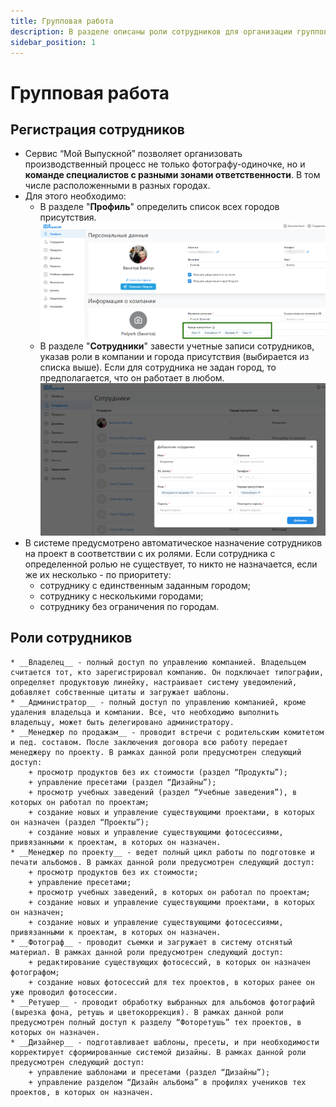 ```yaml
---
title: Групповая работа
description: В разделе описаны роли сотрудников для организации групповой работы над проектами
sidebar_position: 1
---
```


# Групповая работа
## Регистрация сотрудников
* Сервис “Мой Выпускной” позволяет организовать производственный процесс не только фотографу-одиночке, но и __команде специалистов с разными зонами ответственности__. В том числе расположенными в разных городах.
* Для этого необходимо:
    + В разделе "__Профиль__" определить список всех городов присутствия.
    ![](../_media/general/cities.png)
    + В разделе "__Сотрудники__" завести учетные записи сотрудников, указав роли в компании и города присутствия (выбирается из списка выше). Если для сотрудника не задан город, то предполагается, что он работает в любом.
    ![](../_media/general/add-user.png)
* В системе предусмотрено автоматическое назначение сотрудников на проект в соответствии с их ролями. Если сотрудника с определенной ролью не существует, то никто не назначается, если же их несколько - по приоритету:
    + сотруднику с единственным заданным городом;
    + сотруднику с несколькими городами;
    + сотруднику без ограничения по городам.
## Роли сотрудников
    * __Владелец__ - полный доступ по управлению компанией. Владельцем считается тот, кто зарегистрировал компанию. Он подключает типографии, определяет продуктовую линейку, настраивает систему уведомлений, добавляет собственные цитаты и загружает шаблоны.
    * __Администратор__ - полный доступ по управлению компанией, кроме удаления владельца и компании. Все, что необходимо выполнить владельцу, может быть делегировано администратору.
    * __Менеджер по продажам__ - проводит встречи с родительским комитетом и пед. составом. После заключения договора всю работу передает менеджеру по проекту. В рамках данной роли предусмотрен следующий доступ:
        + просмотр продуктов без их стоимости (раздел “Продукты”);
        + управление пресетами (раздел “Дизайны”);
        + просмотр учебных заведений (раздел “Учебные заведения”), в которых он работал по проектам;
        + создание новых и управление существующими проектами, в которых он назначен (раздел “Проекты”);
        + создание новых и управление существующими фотосессиями, привязанными к проектам, в которых он назначен.
    * __Менеджер по проекту__ - ведет полный цикл работы по подготовке и печати альбомов. В рамках данной роли предусмотрен следующий доступ:
        + просмотр продуктов без их стоимости;
        + управление пресетами;
        + просмотр учебных заведений, в которых он работал по проектам;
        + создание новых и управление существующими проектами, в которых он назначен;
        + создание новых и управление существующими фотосессиями, привязанными к проектам, в которых он назначен.
    * __Фотограф__ - проводит съемки и загружает в систему отснятый материал. В рамках данной роли предусмотрен следующий доступ:
        + редактирование существующих фотосессий, в которых он назначен фотографом;
        + создание новых фотосессий для тех проектов, в которых ранее он уже проводил фотосессии.
    * __Ретушер__ - проводит обработку выбранных для альбомов фотографий (вырезка фона, ретушь и цветокоррекция). В рамках данной роли предусмотрен полный доступ к разделу “Фоторетушь” тех проектов, в которых он назначен.
    * __Дизайнер__ - подготавливает шаблоны, пресеты, и при необходимости корректирует сформированные системой дизайны. В рамках данной роли предусмотрен следующий доступ:
        + управление шаблонами и пресетами (раздел “Дизайны”);
        + управление разделом “Дизайн альбома” в профилях учеников тех проектов, в которых он назначен.